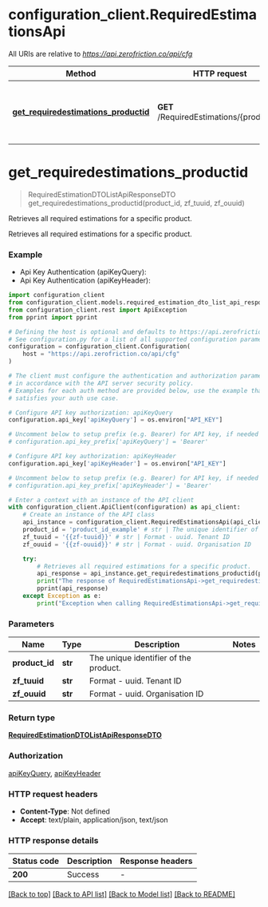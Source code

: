 # configuration_client.RequiredEstimationsApi

All URIs are relative to *https://api.zerofriction.co/api/cfg*

Method | HTTP request | Description
------------- | ------------- | -------------
[**get_requiredestimations_productid**](RequiredEstimationsApi.md#get_requiredestimations_productid) | **GET** /RequiredEstimations/{productId} | Retrieves all required estimations for a specific product.


# **get_requiredestimations_productid**
> RequiredEstimationDTOListApiResponseDTO get_requiredestimations_productid(product_id, zf_tuuid, zf_ouuid)

Retrieves all required estimations for a specific product.

Retrieves all required estimations for a specific product.

### Example

* Api Key Authentication (apiKeyQuery):
* Api Key Authentication (apiKeyHeader):

```python
import configuration_client
from configuration_client.models.required_estimation_dto_list_api_response_dto import RequiredEstimationDTOListApiResponseDTO
from configuration_client.rest import ApiException
from pprint import pprint

# Defining the host is optional and defaults to https://api.zerofriction.co/api/cfg
# See configuration.py for a list of all supported configuration parameters.
configuration = configuration_client.Configuration(
    host = "https://api.zerofriction.co/api/cfg"
)

# The client must configure the authentication and authorization parameters
# in accordance with the API server security policy.
# Examples for each auth method are provided below, use the example that
# satisfies your auth use case.

# Configure API key authorization: apiKeyQuery
configuration.api_key['apiKeyQuery'] = os.environ["API_KEY"]

# Uncomment below to setup prefix (e.g. Bearer) for API key, if needed
# configuration.api_key_prefix['apiKeyQuery'] = 'Bearer'

# Configure API key authorization: apiKeyHeader
configuration.api_key['apiKeyHeader'] = os.environ["API_KEY"]

# Uncomment below to setup prefix (e.g. Bearer) for API key, if needed
# configuration.api_key_prefix['apiKeyHeader'] = 'Bearer'

# Enter a context with an instance of the API client
with configuration_client.ApiClient(configuration) as api_client:
    # Create an instance of the API class
    api_instance = configuration_client.RequiredEstimationsApi(api_client)
    product_id = 'product_id_example' # str | The unique identifier of the product.
    zf_tuuid = '{{zf-tuuid}}' # str | Format - uuid. Tenant ID
    zf_ouuid = '{{zf-ouuid}}' # str | Format - uuid. Organisation ID

    try:
        # Retrieves all required estimations for a specific product.
        api_response = api_instance.get_requiredestimations_productid(product_id, zf_tuuid, zf_ouuid)
        print("The response of RequiredEstimationsApi->get_requiredestimations_productid:\n")
        pprint(api_response)
    except Exception as e:
        print("Exception when calling RequiredEstimationsApi->get_requiredestimations_productid: %s\n" % e)
```



### Parameters


Name | Type | Description  | Notes
------------- | ------------- | ------------- | -------------
 **product_id** | **str**| The unique identifier of the product. | 
 **zf_tuuid** | **str**| Format - uuid. Tenant ID | 
 **zf_ouuid** | **str**| Format - uuid. Organisation ID | 

### Return type

[**RequiredEstimationDTOListApiResponseDTO**](RequiredEstimationDTOListApiResponseDTO.md)

### Authorization

[apiKeyQuery](../README.md#apiKeyQuery), [apiKeyHeader](../README.md#apiKeyHeader)

### HTTP request headers

 - **Content-Type**: Not defined
 - **Accept**: text/plain, application/json, text/json

### HTTP response details

| Status code | Description | Response headers |
|-------------|-------------|------------------|
**200** | Success |  -  |

[[Back to top]](#) [[Back to API list]](../README.md#documentation-for-api-endpoints) [[Back to Model list]](../README.md#documentation-for-models) [[Back to README]](../README.md)

